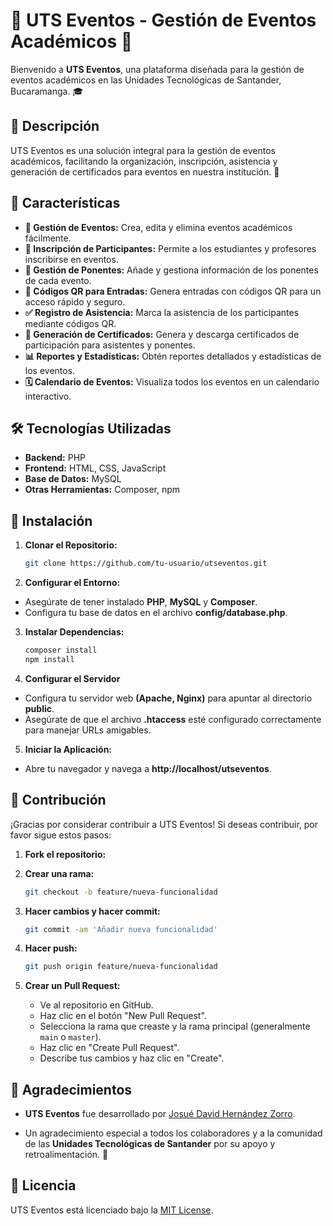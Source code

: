 # 🌟 UTS Eventos - Gestión de Eventos Académicos 🌟

Bienvenido a **UTS Eventos**, una plataforma diseñada para la gestión de eventos académicos en las Unidades Tecnológicas de Santander, Bucaramanga. 🎓

## 📌 Descripción

UTS Eventos es una solución integral para la gestión de eventos académicos, facilitando la organización, inscripción, asistencia y generación de certificados para eventos en nuestra institución. 🌱

## 🌈 Características

- **📅 Gestión de Eventos:** Crea, edita y elimina eventos académicos fácilmente.
- **👥 Inscripción de Participantes:** Permite a los estudiantes y profesores inscribirse en eventos.
- **🎤 Gestión de Ponentes:** Añade y gestiona información de los ponentes de cada evento.
- **📱 Códigos QR para Entradas:** Genera entradas con códigos QR para un acceso rápido y seguro.
- **✅ Registro de Asistencia:** Marca la asistencia de los participantes mediante códigos QR.
- **📄 Generación de Certificados:** Genera y descarga certificados de participación para asistentes y ponentes.
- **📊 Reportes y Estadísticas:** Obtén reportes detallados y estadísticas de los eventos.
- **🗓️ Calendario de Eventos:** Visualiza todos los eventos en un calendario interactivo.

## 🛠️ Tecnologías Utilizadas

- **Backend:** PHP
- **Frontend:** HTML, CSS, JavaScript
- **Base de Datos:** MySQL
- **Otras Herramientas:** Composer, npm

## 🚀 Instalación

1. **Clonar el Repositorio:**

   ```bash
   git clone https://github.com/tu-usuario/utseventos.git

2. **Configurar el Entorno:**

- Asegúrate de tener instalado **PHP**, **MySQL** y **Composer**.
- Configura tu base de datos en el archivo **config/database.php**.

3. **Instalar Dependencias:**

   ```bash
   composer install
   npm install

4. **Configurar el Servidor**

- Configura tu servidor web **(Apache, Nginx)** para apuntar al directorio **public**.
- Asegúrate de que el archivo **.htaccess** esté configurado correctamente para manejar URLs amigables.

5. **Iniciar la Aplicación:**

- Abre tu navegador y navega a **http://localhost/utseventos**.

## 🤝 Contribución

¡Gracias por considerar contribuir a UTS Eventos! Si deseas contribuir, por favor sigue estos pasos:

1. **Fork el repositorio:**

2. **Crear una rama:**

   ```bash
   git checkout -b feature/nueva-funcionalidad
   ```

3. **Hacer cambios y hacer commit:**

   ```bash
   git commit -am 'Añadir nueva funcionalidad'
   ```

4. **Hacer push:**

   ```bash
   git push origin feature/nueva-funcionalidad
   ```

5. **Crear un Pull Request:**

   - Ve al repositorio en GitHub.
   - Haz clic en el botón "New Pull Request".
   - Selecciona la rama que creaste y la rama principal (generalmente `main` o `master`).
   - Haz clic en "Create Pull Request".
   - Describe tus cambios y haz clic en "Create".

## 💚 Agradecimientos

- **UTS Eventos** fue desarrollado por [Josué David Hernández Zorro](https://github.com/Gyuko00).

- Un agradecimiento especial a todos los colaboradores y a la comunidad de las **Unidades Tecnológicas de Santander** por su apoyo y retroalimentación. 🌿

## 📜 Licencia

UTS Eventos está licenciado bajo la [MIT License](LICENSE).
